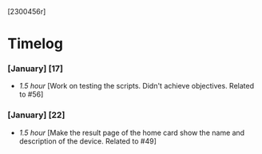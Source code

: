 [2300456r]

# Timelog

### [January] [17]
* *1.5 hour* [Work on testing the scripts. Didn't achieve objectives. Related to #56]

### [January] [22]
* *1.5 hour* [Make the result page of the home card show the name and description of the device. Related to #49]